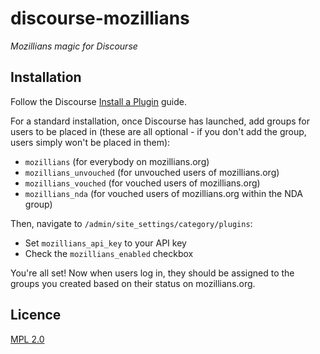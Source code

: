 # discourse-mozillians
*Mozillians magic for Discourse*

## Installation

Follow the Discourse [Install a Plugin](https://meta.discourse.org/t/install-a-plugin/19157) guide.

For a standard installation, once Discourse has launched, add groups for users to be placed in (these are all optional - if you don't add the group, users simply won't be placed in them):
- `mozillians` (for everybody on mozillians.org)
- `mozillians_unvouched` (for unvouched users of mozillians.org)
- `mozillians_vouched` (for vouched users of mozillians.org)
- `mozillians_nda` (for vouched users of mozillians.org within the NDA group)

Then, navigate to `/admin/site_settings/category/plugins`:
- Set `mozillians_api_key` to your API key
- Check the `mozillians_enabled` checkbox

You're all set! Now when users log in, they should be assigned to the groups you created based on their status on mozillians.org.

## Licence

[MPL 2.0](https://www.mozilla.org/MPL/2.0/)
